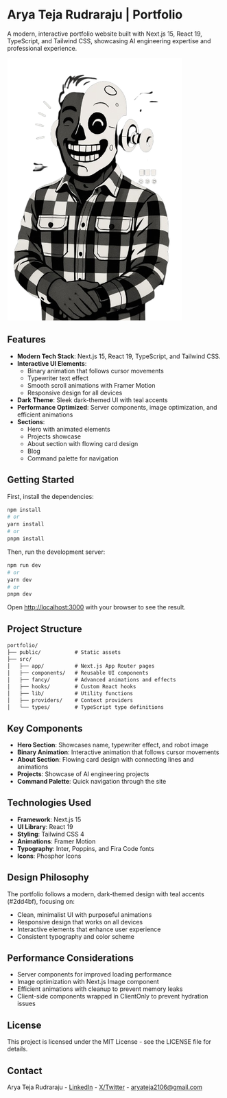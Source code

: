 # Arya Teja Rudraraju | Portfolio

A modern, interactive portfolio website built with Next.js 15, React 19, TypeScript, and Tailwind CSS, showcasing AI engineering expertise and professional experience.

![Portfolio Preview](public/assets/Robot.png)

## Features

- **Modern Tech Stack**: Next.js 15, React 19, TypeScript, and Tailwind CSS.
- **Interactive UI Elements**: 
  - Binary animation that follows cursor movements
  - Typewriter text effect
  - Smooth scroll animations with Framer Motion
  - Responsive design for all devices
- **Dark Theme**: Sleek dark-themed UI with teal accents
- **Performance Optimized**: Server components, image optimization, and efficient animations
- **Sections**:
  - Hero with animated elements
  - Projects showcase
  - About section with flowing card design
  - Blog
  - Command palette for navigation

## Getting Started

First, install the dependencies:

```bash
npm install
# or
yarn install
# or
pnpm install
```

Then, run the development server:

```bash
npm run dev
# or
yarn dev
# or
pnpm dev
```

Open [http://localhost:3000](http://localhost:3000) with your browser to see the result.

## Project Structure

```
portfolio/
├── public/           # Static assets
├── src/
│   ├── app/          # Next.js App Router pages
│   ├── components/   # Reusable UI components
│   ├── fancy/        # Advanced animations and effects
│   ├── hooks/        # Custom React hooks
│   ├── lib/          # Utility functions
│   ├── providers/    # Context providers
│   └── types/        # TypeScript type definitions
```

## Key Components

- **Hero Section**: Showcases name, typewriter effect, and robot image
- **Binary Animation**: Interactive animation that follows cursor movements
- **About Section**: Flowing card design with connecting lines and animations
- **Projects**: Showcase of AI engineering projects
- **Command Palette**: Quick navigation through the site

## Technologies Used

- **Framework**: Next.js 15
- **UI Library**: React 19
- **Styling**: Tailwind CSS 4
- **Animations**: Framer Motion
- **Typography**: Inter, Poppins, and Fira Code fonts
- **Icons**: Phosphor Icons

## Design Philosophy

The portfolio follows a modern, dark-themed design with teal accents (#2dd4bf), focusing on:

- Clean, minimalist UI with purposeful animations
- Responsive design that works on all devices
- Interactive elements that enhance user experience
- Consistent typography and color scheme

## Performance Considerations

- Server components for improved loading performance
- Image optimization with Next.js Image component
- Efficient animations with cleanup to prevent memory leaks
- Client-side components wrapped in ClientOnly to prevent hydration issues

## License

This project is licensed under the MIT License - see the LICENSE file for details.

## Contact

Arya Teja Rudraraju - [LinkedIn](https://linkedin.com/in/arya-teja-rudraraju) - [X/Twitter](https://x.com/r_aryateja) - aryateja2106@gmail.com
